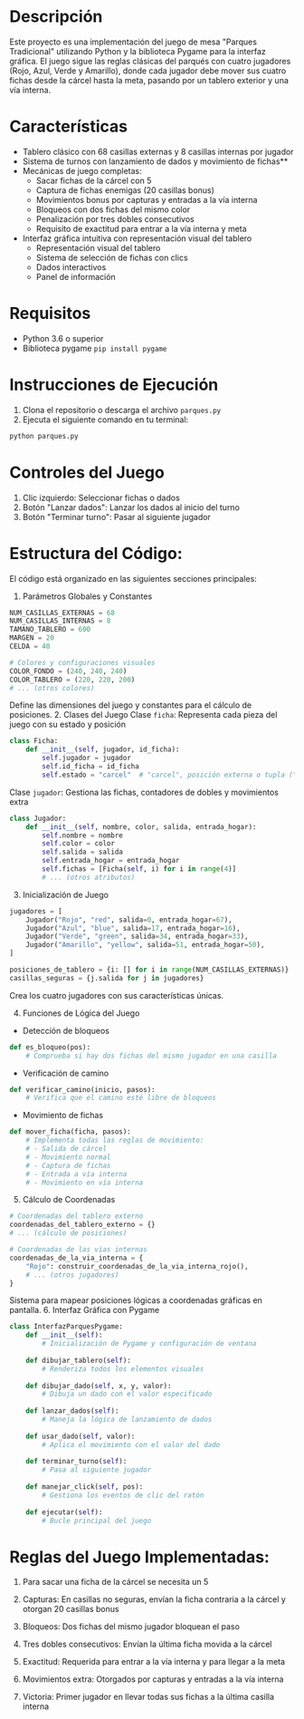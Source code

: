 # Descripción
Este proyecto es una implementación del juego de mesa "Parques Tradicional" utilizando Python y la biblioteca Pygame para la interfaz gráfica. El juego sigue las reglas clásicas del parqués con cuatro jugadores (Rojo, Azul, Verde y Amarillo), donde cada jugador debe mover sus cuatro fichas desde la cárcel hasta la meta, pasando por un tablero exterior y una vía interna.
# Características
- Tablero clásico con 68 casillas externas y 8 casillas internas por jugador
- Sistema de turnos con lanzamiento de dados y movimiento de fichas**
- Mecánicas de juego completas:
    * Sacar fichas de la cárcel con 5
    * Captura de fichas enemigas (20 casillas bonus)
    * Movimientos bonus por capturas y entradas a la vía interna
    * Bloqueos con dos fichas del mismo color
    * Penalización por tres dobles consecutivos
    * Requisito de exactitud para entrar a la vía interna y meta
- Interfaz gráfica intuitiva con representación visual del tablero
     * Representación visual del tablero
     * Sistema de selección de fichas con clics
     * Dados interactivos
     * Panel de información
# Requisitos
- Python 3.6 o superior
- Biblioteca pygame ```pip install pygame```
# Instrucciones de Ejecución
1. Clona el repositorio o descarga el archivo ```parques.py```
2. Ejecuta el siguiente comando en tu terminal:
````python
python parques.py
````
# Controles del Juego
1. Clic izquierdo: Seleccionar fichas o dados
2. Botón "Lanzar dados": Lanzar los dados al inicio del turno
3. Botón "Terminar turno": Pasar al siguiente jugador
# Estructura del Código:
El código está organizado en las siguientes secciones principales:
   1. Parámetros Globales y Constantes
````python
NUM_CASILLAS_EXTERNAS = 68
NUM_CASILLAS_INTERNAS = 8
TAMANO_TABLERO = 600
MARGEN = 20
CELDA = 40

# Colores y configuraciones visuales
COLOR_FONDO = (240, 240, 240)
COLOR_TABLERO = (220, 220, 200)
# ... (otros colores)
````
Define las dimensiones del juego y constantes para el cálculo de posiciones.
   2. Clases del Juego
      Clase ```ficha```: Representa cada pieza del juego con su estado y posición
````python
class Ficha:
    def __init__(self, jugador, id_ficha):
        self.jugador = jugador
        self.id_ficha = id_ficha
        self.estado = "carcel"  # "carcel", posición externa o tupla ("interna", índice)
````

   Clase ```jugador```: Gestiona las fichas, contadores de dobles y movimientos extra
````python
class Jugador:
    def __init__(self, nombre, color, salida, entrada_hogar):
        self.nombre = nombre
        self.color = color
        self.salida = salida
        self.entrada_hogar = entrada_hogar
        self.fichas = [Ficha(self, i) for i in range(4)]
        # ... (otros atributos)
````
   3. Inicialización de Juego
````python
jugadores = [
    Jugador("Rojo", "red", salida=0, entrada_hogar=67),
    Jugador("Azul", "blue", salida=17, entrada_hogar=16),
    Jugador("Verde", "green", salida=34, entrada_hogar=33),
    Jugador("Amarillo", "yellow", salida=51, entrada_hogar=50),
]

posiciones_de_tablero = {i: [] for i in range(NUM_CASILLAS_EXTERNAS)}
casillas_seguras = {j.salida for j in jugadores}
````
Crea los cuatro jugadores con sus características únicas.
   
   4. Funciones de Lógica del Juego
   - Detección de bloqueos
````python
def es_bloqueo(pos):
    # Comprueba si hay dos fichas del mismo jugador en una casilla
````
   - Verificación de camino
````python
def verificar_camino(inicio, pasos):
    # Verifica que el camino esté libre de bloqueos
````
   - Movimiento de fichas
````python
def mover_ficha(ficha, pasos):
    # Implementa todas las reglas de movimiento:
    # - Salida de cárcel
    # - Movimiento normal
    # - Captura de fichas
    # - Entrada a vía interna
    # - Movimiento en vía interna
````
   5. Cálculo de Coordenadas
````python
# Coordenadas del tablero externo
coordenadas_del_tablero_externo = {}
# ... (cálculo de posiciones)

# Coordenadas de las vías internas
coordenadas_de_la_via_interna = {
    "Rojo": construir_coordenadas_de_la_via_interna_rojo(),
    # ... (otros jugadores)
}
````
Sistema para mapear posiciones lógicas a coordenadas gráficas en pantalla.
   6. Interfaz Gráfica con Pygame
````python
class InterfazParquesPygame:
    def __init__(self):
        # Inicialización de Pygame y configuración de ventana
    
    def dibujar_tablero(self):
        # Renderiza todos los elementos visuales
    
    def dibujar_dado(self, x, y, valor):
        # Dibuja un dado con el valor especificado
    
    def lanzar_dados(self):
        # Maneja la lógica de lanzamiento de dados
    
    def usar_dado(self, valor):
        # Aplica el movimiento con el valor del dado
    
    def terminar_turno(self):
        # Pasa al siguiente jugador
    
    def manejar_click(self, pos):
        # Gestiona los eventos de clic del ratón
    
    def ejecutar(self):
        # Bucle principal del juego
````

# Reglas del Juego Implementadas:
1. Para sacar una ficha de la cárcel se necesita un 5

2. Capturas: En casillas no seguras, envían la ficha contraria a la cárcel y otorgan 20 casillas bonus

3. Bloqueos: Dos fichas del mismo jugador bloquean el paso

4. Tres dobles consecutivos: Envían la última ficha movida a la cárcel

5. Exactitud: Requerida para entrar a la vía interna y para llegar a la meta

6. Movimientos extra: Otorgados por capturas y entradas a la vía interna

7. Victoria: Primer jugador en llevar todas sus fichas a la última casilla interna

